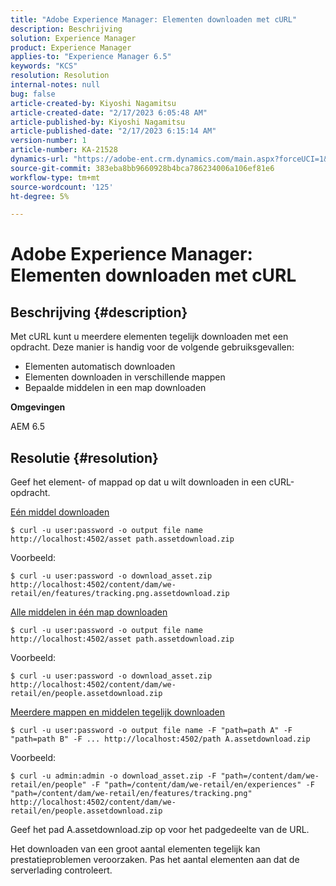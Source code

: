 ```yaml
---
title: "Adobe Experience Manager: Elementen downloaden met cURL"
description: Beschrijving
solution: Experience Manager
product: Experience Manager
applies-to: "Experience Manager 6.5"
keywords: "KCS"
resolution: Resolution
internal-notes: null
bug: false
article-created-by: Kiyoshi Nagamitsu
article-created-date: "2/17/2023 6:05:48 AM"
article-published-by: Kiyoshi Nagamitsu
article-published-date: "2/17/2023 6:15:14 AM"
version-number: 1
article-number: KA-21528
dynamics-url: "https://adobe-ent.crm.dynamics.com/main.aspx?forceUCI=1&pagetype=entityrecord&etn=knowledgearticle&id=0898611e-89ae-ed11-aad1-6045bd006d92"
source-git-commit: 383eba8bb9660928b4bca786234006a106ef81e6
workflow-type: tm+mt
source-wordcount: '125'
ht-degree: 5%

---
```


# Adobe Experience Manager: Elementen downloaden met cURL

## Beschrijving {#description}


Met cURL kunt u meerdere elementen tegelijk downloaden met een opdracht. Deze manier is handig voor de volgende gebruiksgevallen:

- Elementen automatisch downloaden
- Elementen downloaden in verschillende mappen
- Bepaalde middelen in een map downloaden


<b>Omgevingen</b>

AEM 6.5


## Resolutie {#resolution}


Geef het element- of mappad op dat u wilt downloaden in een cURL-opdracht.

<u>Eén middel downloaden</u>


```
$ curl -u user:password -o output file name http://localhost:4502/asset path.assetdownload.zip
```


Voorbeeld:


```
$ curl -u user:password -o download_asset.zip http://localhost:4502/content/dam/we-retail/en/features/tracking.png.assetdownload.zip
```


<u>Alle middelen in één map downloaden</u>


```
$ curl -u user:password -o output file name http://localhost:4502/asset path.assetdownload.zip
```


Voorbeeld:


```
$ curl -u user:password -o download_asset.zip http://localhost:4502/content/dam/we-retail/en/people.assetdownload.zip
```


<u>Meerdere mappen en middelen tegelijk downloaden</u>


```
$ curl -u user:password -o output file name -F "path=path A" -F "path=path B" -F ... http://localhost:4502/path A.assetdownload.zip
```


Voorbeeld:


```
$ curl -u admin:admin -o download_asset.zip -F "path=/content/dam/we-retail/en/people" -F "path=/content/dam/we-retail/en/experiences" -F "path=/content/dam/we-retail/en/features/tracking.png" http://localhost:4502/content/dam/we-retail/en/people.assetdownload.zip
```


Geef het pad A.assetdownload.zip op voor het padgedeelte van de URL.

Het downloaden van een groot aantal elementen tegelijk kan prestatieproblemen veroorzaken. Pas het aantal elementen aan dat de serverlading controleert.
